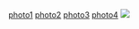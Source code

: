 <!DOCTYPE html>
<html>
	<head>
		<meta charset="UTF-8">
	</head>
	<body>
		<a href="https://github.com/FOXNCAT/web-Learning-notes/blob/master/image/photo1.jpg">photo1</a>
		<a href="https://github.com/FOXNCAT/web-Learning-notes/blob/master/image/photo2.jpg">photo2</a>
		<a href="https://github.com/FOXNCAT/web-Learning-notes/blob/master/image/photo3.jpg">photo3</a>
		<a href="https://github.com/FOXNCAT/web-Learning-notes/blob/master/image/photo4.jpg">photo4</a>
		<img src="https://github.com/FOXNCAT/web-Learning-notes/blob/master/image/photo2.jpg" />
	</body>
</html>
